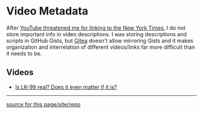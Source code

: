 # Video Metadata
After [YouTube threatened me for linking to the New York Times](./YouTube-threat), I do not store important info in video descriptions. I was storing descriptions and scripts in GitHub Gists, but [Gitea](https://about.gitea.com) doesn't allow mirroring Gists and it makes organization and interrelation of different videos/links far more difficult than it needs to be.

## Videos
- [Is LK-99 real? Does it even matter if it is?](./metadata/lk-99-sources)

---

[source for this page/site/repo](https://github.com/TangentFoxy/video-metadata)
